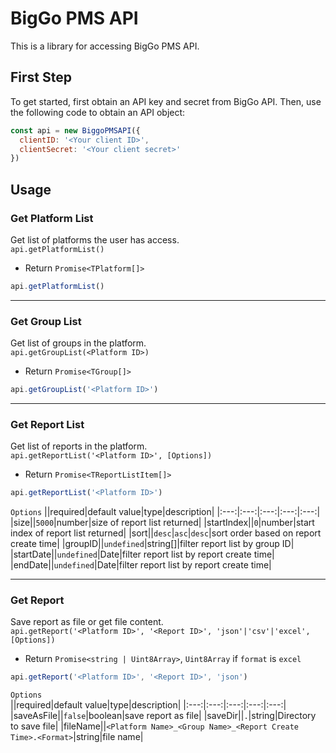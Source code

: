 # BigGo PMS API

This is a library for accessing BigGo PMS API.

## First Step

To get started, first obtain an API key and secret from BigGo API. Then, use the following code to obtain an API object:
```js
const api = new BiggoPMSAPI({ 
  clientID: '<Your client ID>',
  clientSecret: '<Your client secret>' 
})
```

## Usage

### Get Platform List
Get list of platforms the user has access.  
`api.getPlatformList()`  

* Return `Promise<TPlatform[]>`

```js
api.getPlatformList()
```
---

### Get Group List
Get list of groups in the platform.  
`api.getGroupList(<Platform ID>)`

* Return `Promise<TGroup[]>`

```js
api.getGroupList('<Platform ID>')
```
---

### Get Report List
Get list of reports in the platform.  
`api.getReportList('<Platform ID>', [Options])`

* Return `Promise<TReportListItem[]>`

```js
api.getReportList('<Platform ID>')
```
`Options`
||required|default value|type|description|
|:---:|:---:|:---:|:---:|:---:|
|size||`5000`|number|size of report list returned|
|startIndex||`0`|number|start index of report list returned|
|sort||`desc`|`asc`\|`desc`|sort order based on report create time|
|groupID||`undefined`|string[]|filter report list by group ID|
|startDate||`undefined`|Date|filter report list by report create time|
|endDate||`undefined`|Date|filter report list by report create time|

---

### Get Report
Save report as file or get file content.  
`api.getReport('<Platform ID>', '<Report ID>', 'json'|'csv'|'excel', [Options])`

* Return `Promise<string | Uint8Array>`, `Uint8Array` if `format` is `excel`

```js
api.getReport('<Platform ID>', '<Report ID>', 'json')
```  
`Options`  
||required|default value|type|description|
|:---:|:---:|:---:|:---:|:---:|
|saveAsFile||`false`|boolean|save report as file|
|saveDir||`.`|string|Directory to save file|
|fileName||`<Platform Name>_<Group Name>_<Report Create Time>.<Format>`|string|file name|